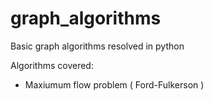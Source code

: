 # graph_algorithms
Basic graph algorithms resolved in python

Algorithms covered:
- Maxiumum flow problem ( Ford-Fulkerson )
